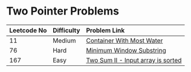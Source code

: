 # Two Pointer Problems



| Leetcode No | Difficulty | Problem Link |
| :--- | :--- | :--- |
| 11 | Medium | [Container With Most Water](../difficulty-based-problem-index/leetcode-medium/leetcode-11-container-with-most-water.md) |
| 76 | Hard | [Minimum Window Substring](../difficulty-based-problem-index/leetcode-hard/leetcode-76-minimum-window-substring.md) |
| 167 | Easy | [Two Sum II - Input array is sorted](../difficulty-based-problem-index/leetcode-easy/leetcode-167-two-sum-ii-input-array-is-sorted.md) |

